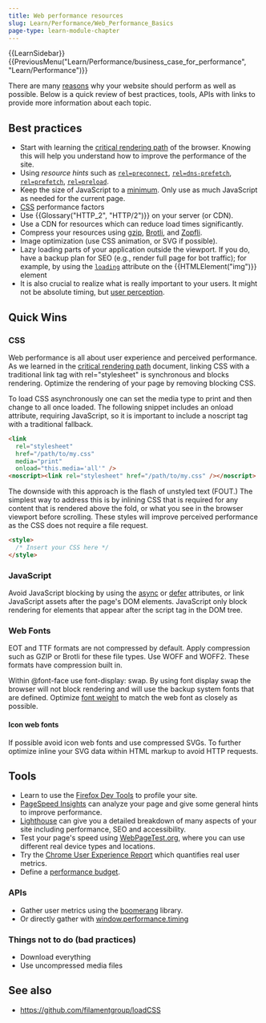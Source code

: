 ```yaml
---
title: Web performance resources
slug: Learn/Performance/Web_Performance_Basics
page-type: learn-module-chapter
---
```


{{LearnSidebar}}{{PreviousMenu("Learn/Performance/business_case_for_performance", "Learn/Performance")}}

There are many [reasons](https://web.dev/articles/why-speed-matters) why your website should perform as well as possible.
Below is a quick review of best practices, tools, APIs with links to provide more information about each topic.

## Best practices

- Start with learning the [critical rendering path](/en-US/docs/Web/Performance/Critical_rendering_path) of the browser. Knowing this will help you understand how to improve the performance of the site.
- Using _resource hints_ such as [`rel=preconnect`](/en-US/docs/Web/HTML/Attributes/rel/preconnect), [`rel=dns-prefetch`](/en-US/docs/Web/HTML/Attributes/rel/dns-prefetch), [`rel=prefetch`](/en-US/docs/Web/HTML/Attributes/rel/prefetch), [`rel=preload`](/en-US/docs/Web/HTML/Attributes/rel/preload).
- Keep the size of JavaScript to a [minimum](https://medium.com/@addyosmani/the-cost-of-javascript-in-2018-7d8950fbb5d4). Only use as much JavaScript as needed for the current page.
- [CSS](/en-US/docs/Learn/Performance/CSS) performance factors
- Use {{Glossary("HTTP_2", "HTTP/2")}} on your server (or CDN).
- Use a CDN for resources which can reduce load times significantly.
- Compress your resources using [gzip](https://www.gnu.org/software/gzip/), [Brotli](https://github.com/google/brotli), and [Zopfli](https://github.com/google/zopfli).
- Image optimization (use CSS animation, or SVG if possible).
- Lazy loading parts of your application outside the viewport. If you do, have a backup plan for SEO (e.g., render full page for bot traffic); for example, by using the [`loading`](/en-US/docs/Web/HTML/Element/img#loading) attribute on the {{HTMLElement("img")}} element
- It is also crucial to realize what is really important to your users. It might not be absolute timing, but [user perception](/en-US/docs/Learn/Performance/Perceived_performance).

## Quick Wins

### CSS

Web performance is all about user experience and perceived performance. As we learned in the [critical rendering path](/en-US/docs/Web/Performance/Critical_rendering_path) document, linking CSS with a traditional link tag with rel="stylesheet" is synchronous and blocks rendering. Optimize the rendering of your page by removing blocking CSS.

To load CSS asynchronously one can set the media type to print and then change to all once loaded. The following snippet includes an onload attribute, requiring JavaScript, so it is important to include a noscript tag with a traditional fallback.

```html
<link
  rel="stylesheet"
  href="/path/to/my.css"
  media="print"
  onload="this.media='all'" />
<noscript><link rel="stylesheet" href="/path/to/my.css" /></noscript>
```

The downside with this approach is the flash of unstyled text (FOUT.) The simplest way to address this is by inlining CSS that is required for any content that is rendered above the fold, or what you see in the browser viewport before scrolling. These styles will improve perceived performance as the CSS does not require a file request.

```html
<style>
  /* Insert your CSS here */
</style>
```

### JavaScript

Avoid JavaScript blocking by using the [async](/en-US/docs/Web/HTML/Element/script) or [defer](/en-US/docs/Web/HTML/Element/script) attributes, or link JavaScript assets after the page's DOM elements. JavaScript only block rendering for elements that appear after the script tag in the DOM tree.

### Web Fonts

EOT and TTF formats are not compressed by default. Apply compression such as GZIP or Brotli for these file types. Use WOFF and WOFF2. These formats have compression built in.

Within @font-face use font-display: swap. By using font display swap the browser will not block rendering and will use the backup system fonts that are defined. Optimize [font weight](/en-US/docs/Web/CSS/font-weight) to match the web font as closely as possible.

#### Icon web fonts

If possible avoid icon web fonts and use compressed SVGs. To further optimize inline your SVG data within HTML markup to avoid HTTP requests.

## Tools

- Learn to use the [Firefox Dev Tools](https://firefox-source-docs.mozilla.org/devtools-user/performance/index.html) to profile your site.
- [PageSpeed Insights](https://pagespeed.web.dev/) can analyze your page and give some general hints to improve performance.
- [Lighthouse](https://developer.chrome.com/docs/lighthouse/overview/) can give you a detailed breakdown of many aspects of your site including performance, SEO and accessibility.
- Test your page's speed using [WebPageTest.org](https://webpagetest.org/), where you can use different real device types and locations.
- Try the [Chrome User Experience Report](https://developer.chrome.com/docs/crux/) which quantifies real user metrics.
- Define a [performance budget](/en-US/docs/Web/Performance/Performance_budgets).

### APIs

- Gather user metrics using the [boomerang](https://github.com/akamai/boomerang) library.
- Or directly gather with [window.performance.timing](/en-US/docs/Web/API/Performance/timing)

### Things not to do (bad practices)

- Download everything
- Use uncompressed media files

## See also

- <https://github.com/filamentgroup/loadCSS>
